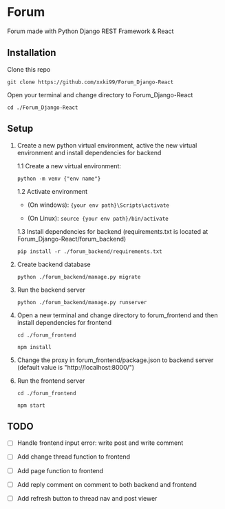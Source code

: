 # Forum
 Forum made with Python Django REST Framework & React
 
## Installation
Clone this repo

`git clone https://github.com/xxki99/Forum_Django-React`

Open your terminal and change directory to Forum_Django-React

`cd ./Forum_Django-React`

## Setup

 1. Create a new python virtual environment, active the new virtual environment and install dependencies for backend
 
    1.1 Create a new virtual environment: 
    
    `python -m venv {"env name"}`
    
    1.2 Activate environment
    
     - (On windows): `{your env path}\Scripts\activate`
     
     - (On Linux): `source {your env path}/bin/activate`
    
    
    
    1.3 Install dependencies for backend (requirements.txt is located at Forum_Django-React/forum_backend)
    
    `pip install -r ./forum_backend/requirements.txt`
 
 2. Create backend database

    `python ./forum_backend/manage.py migrate`
    
 3. Run the backend server
 
    `python ./forum_backend/manage.py runserver`
    
 4. Open a new terminal and change directory to forum_frontend and then install dependencies for frontend
 
    `cd ./forum_frontend`
    
    `npm install`
    

    
 5. Change the proxy in forum_frontend/package.json to backend server (default value is "http://localhost:8000/")
 
 
    
 6. Run the frontend server
 
    `cd ./forum_frontend`
    
    `npm start`

## TODO
-  [ ] Handle frontend input error: write post and write comment
-  [ ] Add change thread function to frontend
-  [ ] Add page function to frontend
-  [ ] Add reply comment on comment to both backend and frontend
-  [ ] Add refresh button to thread nav and post viewer
 
